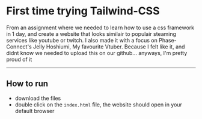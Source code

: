 # First time trying Tailwind-CSS

From an assignment where we needed to learn how to use a css framework in 1 day, and create a website that looks similair to populair steaming services like youtube or twitch.
I also made it with a focus on Phase-Connect's Jelly Hoshiumi, My favourite Vtuber. Because I felt like it, and didnt know we needed to upload this on our github...
anyways, I'm pretty proud of it

---

## How to run

- download the files
- double click on the ```index.html``` file, the website should open in your default browser
